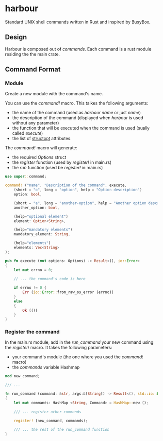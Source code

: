 # harbour
Standard UNIX shell commands written in Rust and inspired by BusyBox.

## Design 
Harbour is composed out of *commands*. Each command is a rust module residing the the main crate.

## Command Format

### Module

Create a new module with the command's name.

You can use the *command!* macro. This talkes the following arguments:
  * the name of the command (used as *harbour name* or just *name*)
  * the description of the command (displayed when *harbour* is used without any parameter)
  * the function that will be executed when the command is used (sually called *execute*)
  * the list of [structopt](https://docs.rs/structopt/0.3.5/structopt/) attributes

The *command!* macro will generate:
  * the required *Options* struct
  * the *register* function (used by *register!* in main.rs)
  * the *run* function (used be *register!* in main.rs)

````rust
use super::command;

command! ("name", "Description of the command", execute, 
	(short = "o", long = "option", help = "Option description")
	option: bool,

	(short = "a", long = "another-option", help = "Another option description")
	another_option: bool,

	(help="optional element")
	element: Option<String>,

    (help="mandatory elements")
	mandatory_element: String,

    (help="elements")
    elements: Vec<String>
);

pub fn execute (mut options: Options) -> Result<(), io::Error>
{
	let mut errno = 0;
	
    // ... the command's code is here

	if errno != 0 {
		Err (io::Error::from_raw_os_error (errno))
	}
	else
	{
		Ok (())
	}
}
````

### Register the command

In the main.rs module, add in the *run_command* your new command using the *register!* macro. It takes the following parameters:
  * your command's module (the one where you used the *command!* macro)
  * the *commands* variable Hashmap

````rust
mod new_command;

/// ...

fn run_command (command: &str, args:&[String]) -> Result<(), std::io::Error>
{
    let mut commands: HashMap <String, Command> = HashMap::new ();
    
    /// ... register other commands

    register! (new_command, commands);
    
    /// ... the rest of the run_command function
}
````